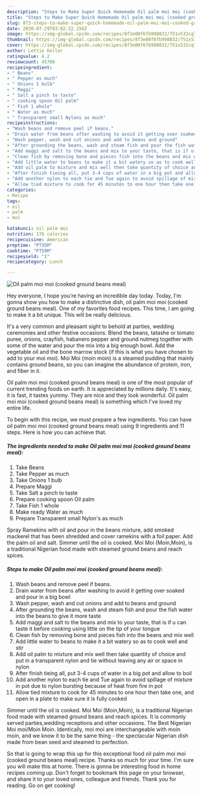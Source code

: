 ```yaml
---
description: "Steps to Make Super Quick Homemade Oil palm moi moi (cooked ground beans meal)"
title: "Steps to Make Super Quick Homemade Oil palm moi moi (cooked ground beans meal)"
slug: 873-steps-to-make-super-quick-homemade-oil-palm-moi-moi-cooked-ground-beans-meal
date: 2020-07-29T03:02:22.156Z
image: https://img-global.cpcdn.com/recipes/8f3e00f6fb998832/751x532cq70/oil-palm-moi-moi-cooked-ground-beans-meal-recipe-main-photo.jpg
thumbnail: https://img-global.cpcdn.com/recipes/8f3e00f6fb998832/751x532cq70/oil-palm-moi-moi-cooked-ground-beans-meal-recipe-main-photo.jpg
cover: https://img-global.cpcdn.com/recipes/8f3e00f6fb998832/751x532cq70/oil-palm-moi-moi-cooked-ground-beans-meal-recipe-main-photo.jpg
author: Lettie Keller
ratingvalue: 4.2
reviewcount: 45708
recipeingredient:
- " Beans"
- " Pepper as much"
- " Onions 1 bulb"
- " Maggi"
- " Salt a pinch to taste"
- " cooking spoon Oil palm"
- " Fish 1 whole"
- " Water as much"
- " Transparent small Nylons as much"
recipeinstructions:
- "Wash beans and remove peel if beans."
- "Drain water from beans after washing to avoid it getting over soaked and pour in a big bowl"
- "Wash pepper, wash and cut onions and add to beans and ground"
- "After grounding the beans, wash and steam fish and pour the fish water into the beans to give it more taste"
- "Add maggi and salt to the beans and mix to your taste, that is if u can taste it before cooking using little on the tip of your tongue"
- "Clean fish by removing bone and pieces fish into the beans and mix well"
- "Add little water to beans to make it a bit watery so as to cook well and stir"
- "Add oil palm to mixture and mix well then take quantity of choice and put in a transparent nylon and tie without leaving any air or space in nylon"
- "After finish tieing all, put 3-4 cups of water in a big pot and allow to boil"
- "Add another nylon to each tie and Tue again to avoid spillage of mixture in pot due to nylon bursting because of heat from fire in pot"
- "Allow tied mixture to cook for 45 minutes to one hour then take one, and open in a plate to make sure it is fully cooked"
categories:
- Recipe
tags:
- oil
- palm
- moi

katakunci: oil palm moi 
nutrition: 176 calories
recipecuisine: American
preptime: "PT35M"
cooktime: "PT59M"
recipeyield: "1"
recipecategory: Lunch

---
```



![Oil palm moi moi (cooked ground beans meal)](https://img-global.cpcdn.com/recipes/8f3e00f6fb998832/751x532cq70/oil-palm-moi-moi-cooked-ground-beans-meal-recipe-main-photo.jpg)

Hey everyone, I hope you're having an incredible day today. Today, I'm gonna show you how to make a distinctive dish, oil palm moi moi (cooked ground beans meal). One of my favorites food recipes. This time, I am going to make it a bit unique. This will be really delicious.

It&#39;s a very common and pleasant sight to behold at parties, wedding ceremonies and other festive occasions. Blend the beans, tatashe or tomato puree, onions, crayfish, habanero pepper and ground nutmeg together with some of the water and pour the mix into a big enough bowl. Add the vegetable oil and the bone marrow stock (if this is what you have chosen to add to your moi moi). Moi Moi (moin moin) is a steamed pudding that mainly contains ground beans, so you can imagine the abundance of protein, iron, and fiber in it.

Oil palm moi moi (cooked ground beans meal) is one of the most popular of current trending foods on earth. It is appreciated by millions daily. It's easy, it is fast, it tastes yummy. They are nice and they look wonderful. Oil palm moi moi (cooked ground beans meal) is something which I've loved my entire life.


To begin with this recipe, we must prepare a few ingredients. You can have oil palm moi moi (cooked ground beans meal) using 9 ingredients and 11 steps. Here is how you can achieve that.

<!--inarticleads1-->

##### The ingredients needed to make Oil palm moi moi (cooked ground beans meal):

1. Take  Beans
1. Take  Pepper as much
1. Take  Onions 1 bulb
1. Prepare  Maggi
1. Take  Salt a pinch to taste
1. Prepare  cooking spoon Oil palm
1. Take  Fish 1 whole
1. Make ready  Water as much
1. Prepare  Transparent small Nylon&#39;s as much


Spray Ramekins with oil and pour in the beans mixture, add smoked mackerel that has been shredded and cover ramekins with a foil paper. Add the palm oil and salt. Simmer until the oil is cooked. Moi Moi (Moin,Moin), is a traditional Nigerian food made with steamed ground beans and reach spices. 

<!--inarticleads2-->

##### Steps to make Oil palm moi moi (cooked ground beans meal):

1. Wash beans and remove peel if beans.
1. Drain water from beans after washing to avoid it getting over soaked and pour in a big bowl
1. Wash pepper, wash and cut onions and add to beans and ground
1. After grounding the beans, wash and steam fish and pour the fish water into the beans to give it more taste
1. Add maggi and salt to the beans and mix to your taste, that is if u can taste it before cooking using little on the tip of your tongue
1. Clean fish by removing bone and pieces fish into the beans and mix well
1. Add little water to beans to make it a bit watery so as to cook well and stir
1. Add oil palm to mixture and mix well then take quantity of choice and put in a transparent nylon and tie without leaving any air or space in nylon
1. After finish tieing all, put 3-4 cups of water in a big pot and allow to boil
1. Add another nylon to each tie and Tue again to avoid spillage of mixture in pot due to nylon bursting because of heat from fire in pot
1. Allow tied mixture to cook for 45 minutes to one hour then take one, and open in a plate to make sure it is fully cooked


Simmer until the oil is cooked. Moi Moi (Moin,Moin), is a traditional Nigerian food made with steamed ground beans and reach spices. It is commonly served parties,wedding receptions and other occasions. The Best Nigerian Moi moi/Moin Moin. Identically, moi moi are interchangeable with moin moin, and we know it to be the same thing - the spectacular Nigerian dish made from bean seed and steamed to perfection. 

So that is going to wrap this up for this exceptional food oil palm moi moi (cooked ground beans meal) recipe. Thanks so much for your time. I'm sure you will make this at home. There is gonna be interesting food in home recipes coming up. Don't forget to bookmark this page on your browser, and share it to your loved ones, colleague and friends. Thank you for reading. Go on get cooking!
